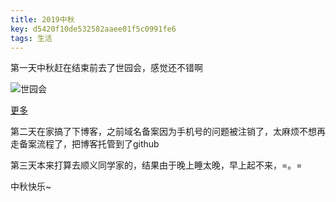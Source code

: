 ```yaml
---
title: 2019中秋
key: d5420f10de532582aaee01f5c0991fe6
tags: 生活
---
```


第一天中秋赶在结束前去了世园会，感觉还不错啊

![世园会](https://img3.doubanio.com/view/status/l/public/16dd7965888ffb4.webp)

[更多](https://www.douban.com/people/172645101/status/2631053566)

<!--more-->

第二天在家搞了下博客，之前域名备案因为手机号的问题被注销了，太麻烦不想再走备案流程了，把博客托管到了github

第三天本来打算去顺义同学家的，结果由于晚上睡太晚，早上起不来，=。=

中秋快乐~

